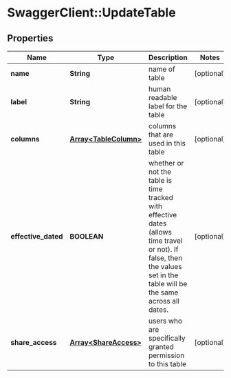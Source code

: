 # SwaggerClient::UpdateTable

## Properties
Name | Type | Description | Notes
------------ | ------------- | ------------- | -------------
**name** | **String** | name of table | [optional] 
**label** | **String** | human readable label for the table | [optional] 
**columns** | [**Array&lt;TableColumn&gt;**](TableColumn.md) | columns that are used in this table | [optional] 
**effective_dated** | **BOOLEAN** | whether or not the table is time tracked with effective dates (allows time travel or not). If false, then the values set in the table will be the same across all dates. | [optional] 
**share_access** | [**Array&lt;ShareAccess&gt;**](ShareAccess.md) | users who are specifically granted permission to this table | [optional] 


